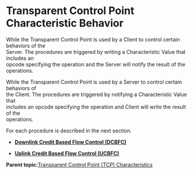 # Transparent Control Point Characteristic Behavior

While the Transparent Control Point is used by a Client to control certain behaviors of the<br /> Server. The procedures are triggered by writing a Characteristic Value that includes an<br /> opcode specifying the operation and the Server will notify the result of the operations.

While the Transparent Control Point is used by a Server to control certain behaviors of<br /> the Client. The procedures are triggered by notifying a Characteristic Value that<br /> includes an opcode specifying the operation and Client will write the result of the<br /> operations.

For each procedure is described in the next section.

-   **[Downlink Credit Based Flow Control \(DCBFC\)](GUID-6EF8FAC2-3DB0-4C3B-9EBE-37F531CD4A81.md)**  

-   **[Uplink Credit Based Flow Control \(UCBFC\)](GUID-CE2B0F4F-6C2F-465A-9BD8-E19A69BA91EC.md)**  


**Parent topic:**[Transparent Control Point \(TCP\) Characteristics](GUID-A3A3A39F-2267-40EF-A32E-EC9EDF69665F.md)

